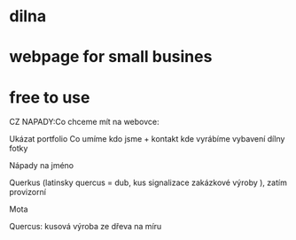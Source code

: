 # dilna
# webpage for small busines
# free to use

CZ NAPADY:Co chceme mít na webovce: 

Ukázat portfolio
Co umíme kdo jsme + kontakt
kde vyrábíme 
vybavení dílny
fotky

Nápady na jméno

Querkus (latinsky quercus = dub, kus signalizace zakázkové výroby ), zatím provizorní 

Mota

Quercus: kusová výroba ze dřeva na míru
